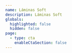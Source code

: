 ```yaml
---
name: Láminas Soft
description: L﻿áminas Soft
globals:
  highlighted: false
  hidden: false
page:
  - type: cta
    enableCtaSection: false
---
```

